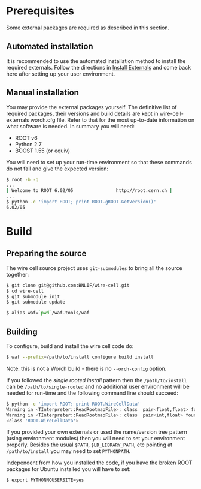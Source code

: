 # Prerequisites
Some external packages are required as described in this section.

## Automated installation

It is recommended to use the automated installation method to install the required externals. Follow the directions in [Install Externals](external.md) and come back here after setting up your user environment.

## Manual installation

You may provide the external packages yourself. The definitive list of required packages, their versions and build details are kept in wire-cell-externals worch.cfg file. Refer to that for the most up-to-date information on what software is needed. In summary you will need:

* ROOT v6
* Python 2.7
* BOOST 1.55 (or equiv)

You will need to set up your run-time environment so that these commands do not fail and give the expected version:

```bash
$ root -b -q
...
| Welcome to ROOT 6.02/05                http://root.cern.ch |
...
$ python -c 'import ROOT; print ROOT.gROOT.GetVersion()'
6.02/05
```

# Build

## Preparing the source

The wire cell source project uses ``git-submodules`` to bring all the source together:

```bash
$ git clone git@github.com:BNLIF/wire-cell.git
$ cd wire-cell
$ git submodule init
$ git submodule update

$ alias waf=`pwd`/waf-tools/waf
```

## Building

To configure, build and install the wire cell code do:

```bash
$ waf --prefix=/path/to/install configure build install
```

Note: this is not a Worch build - there is no `--orch-config` option.

If you followed the *single rooted install* pattern then the ``/path/to/install`` can be ``/path/to/single-rooted`` and no additional user environment will be needed for run-time and the following command line should succeed:

```bash
$ python -c 'import ROOT; print ROOT.WireCellData'
Warning in <TInterpreter::ReadRootmapFile>: class  pair<float,float> found in libCore.so  is already in libWireCellDataDict.so
Warning in <TInterpreter::ReadRootmapFile>: class  pair<int,float> found in libCore.so  is already in libWireCellDataDict.so
<class 'ROOT.WireCellData'>
```

If you provided your own externals or used the name/version tree pattern (using environment modules) then you will need to set your environment properly. Besides the usual ``$PATH``, ``$LD_LIBRARY_PATH``, etc pointing at ``/path/to/install`` you may need to set ``PYTHONPATH``.

Independent from how you installed the code, if you have the broken ROOT packages for Ubuntu installed you will have to set:

```bash
$ export PYTHONNOUSERSITE=yes
```
